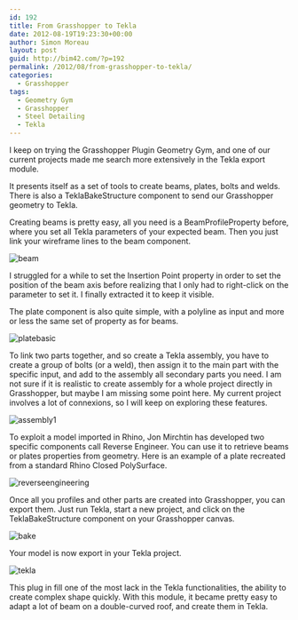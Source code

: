```yaml
---
id: 192
title: From Grasshopper to Tekla
date: 2012-08-19T19:23:30+00:00
author: Simon Moreau
layout: post
guid: http://bim42.com/?p=192
permalink: /2012/08/from-grasshopper-to-tekla/
categories:
  - Grasshopper
tags:
  - Geometry Gym
  - Grasshopper
  - Steel Detailing
  - Tekla
---
```

I keep on trying the Grasshopper Plugin Geometry Gym, and one of our current projects made me search more extensively in the Tekla export module.

It presents itself as a set of tools to create beams, plates, bolts and welds. There is also a TeklaBakeStructure component to send our Grasshopper geometry to Tekla.

Creating beams is pretty easy, all you need is a BeamProfileProperty before, where you set all Tekla parameters of your expected beam. Then you just link your wireframe lines to the beam component.

![beam](http://bim42.com/wp-content/uploads/2012/08/beam.jpg)

I struggled for a while to set the Insertion Point property in order to set the position of the beam axis before realizing that I only had to right-click on the parameter to set it. I finally extracted it to keep it visible.

The plate component is also quite simple, with a polyline as input and more or less the same set of property as for beams.

![platebasic](http://bim42.com/wp-content/uploads/2012/08/platebasic.jpg)

To link two parts together, and so create a Tekla assembly, you have to create a group of bolts (or a weld), then assign it to the main part with the specific input, and add to the assembly all secondary parts you need. I am not sure if it is realistic to create assembly for a whole project directly in Grasshopper, but maybe I am missing some point here. My current project involves a lot of connexions, so I will keep on exploring these features.

![assembly1](http://bim42.com/wp-content/uploads/2012/08/assembly1.jpg)



To exploit a model imported in Rhino, Jon Mirchtin has developed two specific components call Reverse Engineer. You can use it to retrieve beams or plates properties from geometry. Here is an example of a plate recreated from a standard Rhino Closed PolySurface.

![reverseengineering](http://bim42.com/wp-content/uploads/2012/08/reverseengineering.jpg)

Once all you profiles and other parts are created into Grasshopper, you can export them. Just run Tekla, start a new project, and click on the TeklaBakeStructure component on your Grasshopper canvas.

![bake](http://bim42.com/wp-content/uploads/2012/08/bake.jpg)

Your model is now export in your Tekla project.

![tekla](http://bim42.com/wp-content/uploads/2012/08/tekla.jpg)

This plug in fill one of the most lack in the Tekla functionalities, the ability to create complex shape quickly. With this module, it became pretty easy to adapt a lot of beam on a double-curved roof, and create them in Tekla.